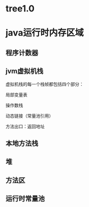 # tree1.0
# java运行时内存区域
## 程序计数器
## jvm虚拟机栈

虚拟机栈的每一个栈帧都包括四个部分：

局部变量表

操作数栈

动态链接（常量池引用）

方法出口：返回地址
## 本地方法栈
## 堆
## 方法区
## 运行时常量池
